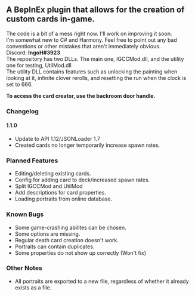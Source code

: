 ## A BepInEx plugin that allows for the creation of custom cards in-game. ##
The code is a bit of a mess right now. I'll work on improving it soon.<br>
I'm somewhat new to C# and Harmony. Feel free to point out any bad conventions or other mistakes that aren't immediately obvious.<br>
Discord: **IngoH#3923**<br>
The repository has two DLLs. The main one, IGCCMod.dll, and the utility one for testing, UtilMod.dll<br>
The utility DLL contains features such as unlocking the painting when looking at it, infinite clover rerolls, and resetting the run when the clock is set to 666.

**To access the card creator, use the backroom door handle.**<br>

### Changelog ###
#### 1.1.0
- Update to API 1.12/JSONLoader 1.7
- Created cards no longer temporarily increase spawn rates.

### Planned Features ###
- Editing/deleting existing cards.
- Config for adding card to deck/increased spawn rates.
- Split IGCCMod and UtilMod
- Add descriptions for card properties.
- Loading portraits from online database.

### Known Bugs ###
- Some game-crashing abilites can be chosen.
- Some options are missing.
- Regular death card creation doesn't work.
- Portraits can contain duplicates.
- Some properties do not show up correctly (Won't fix)

### Other Notes ###
- All portraits are exported to a new file, regardless of whether it already exists as a file.
